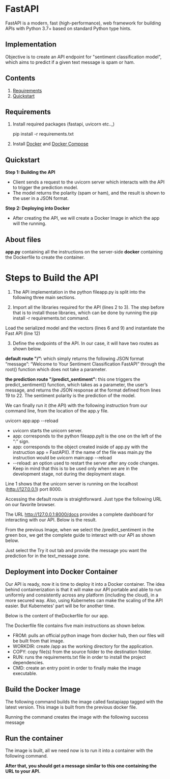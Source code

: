 # FastAPI

FastAPI is a modern, fast (high-performance), web framework for building APIs with Python 3.7+ based on standard Python type hints.

## Implementation

Objective is to create an API endpoint for "sentiment classification model", which aims to predict if a given text message is spam or ham.

## Contents

1. [Requirements](#requirements)
2. [Quickstart](#quickstart)



## Requirements

1. Install required packages (fastapi, uvicorn etc..,)

   pip install -r requirements.txt 
   
2.  Install [Docker](https://www.docker.com/community-edition#/download)
 and [Docker Compose](https://docs.docker.com/compose/install/)


## Quickstart

**Step 1: Building the API**

* Client sends a request to the uvicorn server which interacts with the API to trigger the prediction model.
* The model returns the polarity (spam or ham), and the result is shown to the user in a JSON format.

**Step 2: Deploying into Docker**

* After creating the API, we will create a Docker Image in which the app will the running.


## About files

**app.py** containing all the instructions on the server-side
**docker** containing the Dockerfile to create the container.


# Steps to Build the API

1. The API implementation in the python fileapp.py is split into the following three main sections.

2. Import all the libraries required for the API (lines 2 to 3). The step before that is to install those libraries, which can be done by running the pip install -r requirements.txt command.

 Load the serialized model and the vectors (lines 6 and 9) and instantiate the Fast API (line 12)

3. Define the endpoints of the API. In our case, it will have two routes as shown below.

**default route "/”:** which simply returns the following JSON format “message”: “Welcome to Your Sentiment Classification FastAPI” through the root() function which does not take a parameter.

**the prediction route "/predict_sentiment":** this one triggers the predict_sentiment() function, which takes as a parameter, the user’s message, and returns the JSON response at the format defined from lines 19 to 22. The sentiment polarity is the prediction of the model.

We can finally run it (the API) with the following instruction from our command line, from the location of the app.y file.

uvicorn app:app --reload

* uvicorn starts the unicorn server.
* app: corresponds to the python fileapp.pyIt is the one on the left of the “:” sign.
* app: corresponds to the object created inside of app.py with the instruction app = FastAPI(). If the name of the file was main.py the instruction would be uvicorn main:app --reload
* --reload: an option used to restart the server after any code changes. Keep in mind that this is to be used only when we are in the development stage, not during the deployment stage.

Line 1 shows that the unicorn server is running on the localhost (http://127.0.0.1) port 8000.

Accessing the default route is straightforward. Just type the following URL on our favorite browser.


The URL http://127.0.0.1:8000/docs provides a complete dashboard for interacting with our API. Below is the result.

From the previous Image, when we select the /predict_sentiment in the green box, we get the complete guide to interact with our API as shown below.

Just select the Try it out tab and provide the message you want the prediction for in the text_message zone.

## Deployment into Docker Container
Our API is ready, now it is time to deploy it into a Docker container. The idea behind containerization is that it will make our API portable and able to run uniformly and consistently across any platform (including the cloud), in a more secured way. Also, using Kubernetes can make the scaling of the API easier. But Kubernetes' part will be for another time.

Below is the content of theDockerfile for our app.

The Dockerfile file contains five main instructions as shown below.

* FROM: pulls an official python image from docker hub, then our files will be built from that image.
* WORKDIR: create /app as the working directory for the application.
* COPY: copy file(s) from the source folder to the destination folder.
* RUN: runs the requirements.txt file in order to install the project dependencies.
* CMD: create an entry point in order to finally make the image executable.


## Build the Docker Image

The following command builds the image called fastapiapp tagged with the latest version. This image is built from the previous docker file.

Running the command creates the image with the following success message

## Run the container

The image is built, all we need now is to run it into a container with the following command.

**After that, you should get a message similar to this one containing the URL to your API.**

